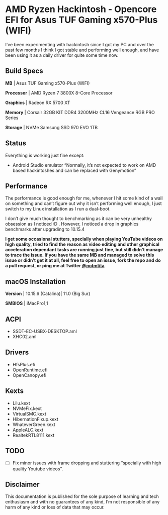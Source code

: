 # AMD Ryzen Hackintosh - Opencore EFI for Asus TUF Gaming x570-Plus (WIFI)

I’ve been experimenting with hackintosh since I got my PC and over the past few months I think I got stable and performing well enough, and have been using it as a daily driver for quite some time now.



## Build Specs

**MB** | Asus TUF Gaming x570-Plus (WIFI)

**Processor** | AMD Ryzen 7 3800X 8-Core Processor

**Graphics** | Radeon RX 5700 XT

**Memory** | Corsair 32GB KIT DDR4 3200MHz CL16 Vengeance RGB PRO Series

**Storage** | NVMe Samsung SSD 970 EVO 1TB

## Status

Everything is working just fine except:

- Android Studio emulator “Normally, it’s not expected to work on AMD based hackintoshes and can be replaced with Genymotion”


## Performance
The performance is good enough for me, whenever I hit some kind of a wall on something and can’t figure out why it isn’t performing well enough, I just switch to my Linux installation as I run a dual-boot.

I don’t give much thought to benchmarking as it can be very unhealthy obsession as I noticed :D . However, I noticed a drop in graphics benchmarks after upgrading to 10.15.4

**I get some occasional stutters, specially when playing YouTube videos on high quality, tried to find the reason as video editing and other graphical acceleration dependant tasks are running just fine, but still didn’t manage to trace the issue.
If you have the same MB and managed to solve this issue or didn’t get it at all, feel free to open an issue, fork the repo and do a pull request, or ping me at Twitter [@notmtita](https://twitter.com/notmtita)**

## macOS Installation

**Version** | 10.15.6 (Catalina)| 11.0 (Big Sur)

**SMBIOS** | iMacPro1,1

## ACPI

- SSDT-EC-USBX-DESKTOP.aml
- XHC02.aml

## Drivers

- HfsPlus.efi
- OpenRuntime.efi
- OpenCanopy.efi


## Kexts

- Lilu.kext                                                 
- NVMeFix.kext                          
- VirtualSMC.kext
- HibernationFixup.kext
- WhateverGreen.kext
- AppleALC.kext
- RealtekRTL8111.kext

## TODO

- [ ] Fix minor issues with frame dropping and stuttering “specially with high quality Youtube videos”.

## Disclaimer

This documentation is published for the sole purpose of learning and tech enthusiasm and with no guarantees of any kind, I’m not responsible of any harm of any kind or loss of data that may occur.
